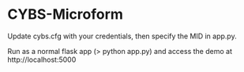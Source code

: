 # CYBS-Microform

Update cybs.cfg with your credentials, then specify the MID in app.py.

Run as a normal flask app (> python app.py) and access the demo at http://localhost:5000
